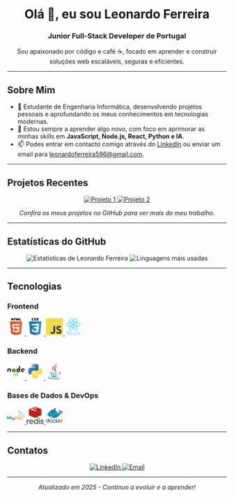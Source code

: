 <h1 align="center">Olá 👋, eu sou Leonardo Ferreira</h1>
<h3 align="center">Junior Full-Stack Developer de Portugal</h3>

<p align="center">
  Sou apaixonado por código e café ☕, focado em aprender e construir soluções web escaláveis, seguras e eficientes.
</p>

---

## Sobre Mim
- 🔭 Estudante de Engenharia Informática, desenvolvendo projetos pessoais e aprofundando os meus conhecimentos em tecnologias modernas.
- 🌱 Estou sempre a aprender algo novo, com foco em aprimorar as minhas skills em **JavaScript, Node.js, React, Python e IA**.
- 📫 Podes entrar em contacto comigo através do [LinkedIn](https://linkedin.com/in/leonardo-ferreira-professional) ou enviar um email para [leonardoferreira596@gmail.com](mailto:leonardoferreira596@gmail.com).

---

## Projetos Recentes
<p align="center">
  <a href="https://github.com/leonardoferreira10/projeto1" target="_blank">
    <img src="https://via.placeholder.com/150" alt="Projeto 1" width="150"/>
  </a>
  <a href="https://github.com/leonardoferreira10/projeto2" target="_blank">
    <img src="https://via.placeholder.com/150" alt="Projeto 2" width="150"/>
  </a>
  <!-- Adiciona quantos projetos deseja, atualizando os links e imagens -->
</p>
<p align="center">
  <em>Confira os meus projetos no GitHub para ver mais do meu trabalho.</em>
</p>

---

## Estatísticas do GitHub
<p align="center">
  <img src="https://github-readme-stats.vercel.app/api?username=leonardoferreira10&show_icons=true&theme=dracula" alt="Estatísticas de Leonardo Ferreira" />
  <img src="https://github-readme-stats.vercel.app/api/top-langs/?username=leonardoferreira10&layout=compact&langs_count=7&theme=dracula" alt="Linguagens mais usadas" />
</p>

---

## Tecnologias

### Frontend
<p align="left">
  <a href="https://www.w3.org/html/" target="_blank">
    <img src="https://raw.githubusercontent.com/devicons/devicon/master/icons/html5/html5-original-wordmark.svg" alt="HTML5" width="40" height="40"/>
  </a>
  <a href="https://www.w3schools.com/css/" target="_blank">
    <img src="https://raw.githubusercontent.com/devicons/devicon/master/icons/css3/css3-original-wordmark.svg" alt="CSS3" width="40" height="40"/>
  </a>
  <a href="https://developer.mozilla.org/en-US/docs/Web/JavaScript" target="_blank">
    <img src="https://raw.githubusercontent.com/devicons/devicon/master/icons/javascript/javascript-original.svg" alt="JavaScript" width="40" height="40"/>
  </a>
  <a href="https://reactjs.org" target="_blank">
    <img src="https://raw.githubusercontent.com/devicons/devicon/master/icons/react/react-original-wordmark.svg" alt="React" width="40" height="40"/>
  </a>
</p>

### Backend
<p align="left">
  <a href="https://nodejs.org" target="_blank">
    <img src="https://raw.githubusercontent.com/devicons/devicon/master/icons/nodejs/nodejs-original-wordmark.svg" alt="Node.js" width="40" height="40"/>
  </a>
  <a href="https://www.python.org" target="_blank">
    <img src="https://raw.githubusercontent.com/devicons/devicon/master/icons/python/python-original.svg" alt="Python" width="40" height="40"/>
  </a>
  <a href="https://www.java.com" target="_blank">
    <img src="https://raw.githubusercontent.com/devicons/devicon/master/icons/java/java-original.svg" alt="Java" width="40" height="40"/>
  </a>
</p>

### Bases de Dados & DevOps
<p align="left">
  <a href="https://www.mysql.com/" target="_blank">
    <img src="https://raw.githubusercontent.com/devicons/devicon/master/icons/mysql/mysql-original-wordmark.svg" alt="MySQL" width="40" height="40"/>
  </a>
  <a href="https://redis.io/" target="_blank">
    <img src="https://raw.githubusercontent.com/devicons/devicon/master/icons/redis/redis-original-wordmark.svg" alt="Redis" width="40" height="40"/>
  </a>
  <a href="https://docker.com" target="_blank">
    <img src="https://raw.githubusercontent.com/devicons/devicon/master/icons/docker/docker-original-wordmark.svg" alt="Docker" width="40" height="40"/>
  </a>
</p>

---

## Contatos
<p align="center">
  <a href="https://linkedin.com/in/leonardo-ferreira-professional" target="_blank">
    <img src="https://raw.githubusercontent.com/rahuldkjain/github-profile-readme-generator/master/src/images/icons/Social/linked-in-alt.svg" alt="LinkedIn" width="30" height="30" />
  </a>
  <a href="mailto:leonardoferreira596@gmail.com" target="_blank">
    <img src="https://raw.githubusercontent.com/devicons/devicon/master/icons/gmail/gmail-original.svg" alt="Email" width="30" height="30" />
  </a>
</p>

---

<p align="center">
  <i>Atualizado em 2025 - Continuo a evoluir e a aprender!</i>
</p>
